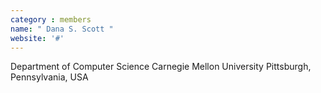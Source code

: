 ```yaml
---
category : members
name: " Dana S. Scott " 
website: '#'
---
```

Department of Computer Science
Carnegie Mellon University
Pittsburgh, Pennsylvania, USA

